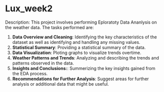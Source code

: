 # Lux_week2
Description: This project involves performing Eploratoty Data Ananlysis on the weather data.
The tasks performed are:
 1. **Data Overview and Cleaning**: Identifying the key characteristics of the dataset as well as identifying and handling any missing values.
 2. **Statistical Summary**:  Providing a statistical summary of the data.
 3. **Data Visualization**: Ploting graphs to visualize trends overtime.
 4. **Weather Patterns and Trends**: Analyzing and describing the trends and patterns observed in the data.
 5. **Insights and Conclusions:**: Summerizing the key insights gained from the EDA process.
 6. **Recommendations for Further Analysis**: Suggest areas for further analysis or additional data that might be useful.

